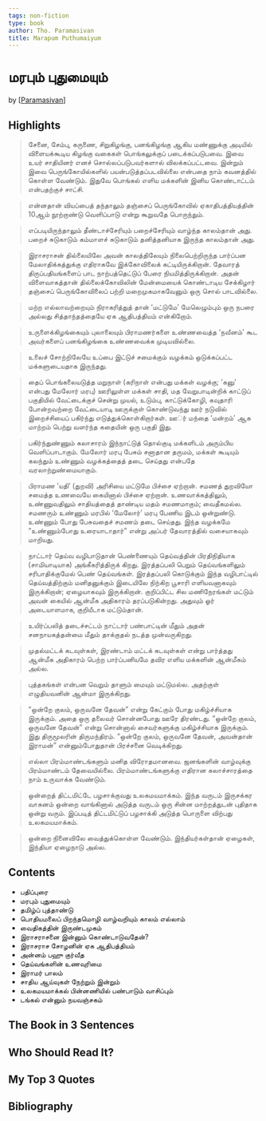 ```yaml
---
tags: non-fiction
type: book
author: Tho. Paramasivan
title: Marapum Puthumaiyum
---
```


# மரபும் புதுமையும்
by [[Paramasivan]]

## Highlights
> சேனை, சேம்பு, கருணை, சிறுகிழங்கு, பனங்கிழங்கு ஆகிய மண்ணுக்கு அடியில் விளையக்கூடிய கிழங்கு வகைகள் பொங்கலுக்குப் படைக்கப்படுபவை. இவை உயர் சாதியினர் எனச் சொல்லப்படுபவர்களால் விலக்கப்பட்டவை. இன்றும் இவை பெருங்கோயில்களில் பயன்படுத்தப்படவில்லை என்பதை நாம் கவனத்தில் கொள்ள வேண்டும். இதுவே பொங்கல் எளிய மக்களின் இனிய கொண்டாட்டம் என்பதற்குச் சாட்சி.

> என்னதான் வியப்பைத் தந்தாலும் தஞ்சைப் பெருங்கோவில் ஏகாதிபத்தியத்தின் 10ஆம் நூற்றாண்டு வெளிப்பாடு என்று கூறுவதே பொருந்தும்.

> எப்படியிருந்தாலும் தீண்டாச்சேரியும் பறைச்சேரியும் வாழ்ந்த காலம்தான் அது. பறைச் சுடுகாடும் கம்மாளச் சுடுகாடும் தனித்தனியாக இருந்த காலம்தான் அது.

> இராசராசன் தில்லையிலே அவன் காலத்திலேயும் நிலைபெற்றிருந்த பார்ப்பன மேலாதிக்கத்துக்கு எதிராகவே இக்கோவிலைக் கட்டியிருக்கிறான். தேவாரத் திருப்பதியங்களைப் பாட நாற்பத்தெட்டுப் பேரை நியமித்திருக்கிறான். அதன் விளைவாகத்தான் தில்லைக்கோவிலின் மேன்மையைக் கொண்டாடிய சேக்கிழார் தஞ்சைப் பெருங்கோவிலைப் பற்றி மறைமுகமாகவேனும் ஒரு சொல் பாடவில்லை.

> மற்ற எல்லாவற்றையும் நிராகரித்துத் தான் ‘மட்டுமே’ மேலெழும்பும் ஒரு நபரை அல்லது சித்தாந்தத்தையே ஏக ஆதிபத்தியம் என்கிறோம்.

> உருளைக்கிழங்கையும் புலாலையும் பிராமணர்களை உண்ணவைத்த ‘நவீனம்’ கூட அவர்களைப் பனங்கிழங்கை உண்ணவைக்க முடியவில்லை.

> உலைச் சோற்றிலேயே உப்பை இட்டுச் சமைக்கும் வழக்கம் ஒடுக்கப்பட்ட மக்களுடையதாக இருந்தது.

> தைப் பொங்கலையடுத்த மறுநாள் (கரிநாள் என்பது மக்கள் வழக்கு; ‘கனு’ என்பது மேலோர் மரபு) ஊரிலுள்ள மக்கள் சாதி, மத வேறுபாடின்றிக் காட்டுப் பகுதியில் வேட்டைக்குச் சென்று முயல், உடும்பு, காட்டுக்கோழி, கவுதாரி போன்றவற்றை வேட்டையாடி ஊருக்குள் கொண்டுவந்து ஊர் நடுவில் இறைச்சியைப் பகிர்ந்து எடுத்துக்கொள்கிறார்கள். ஊர்் மந்தை ‘மன்றம்’ ஆக மாற்றம் பெற்று வளர்ந்த கதையின் ஒரு பகுதி இது.

> பகிர்ந்துண்ணும் கலாசாரம் இந்நாட்டுத் தொல்குடி மக்களிடம் அரும்பிய வெளிப்பாடாகும். மேலோர் மரபு பேசும் சனாதான தருமம், மக்கள் கூடியும் கலந்தும் உண்ணும் வழக்கத்தைத் தடை செய்தது என்பதே வரலாற்றுண்மையாகும்.

> பிராமண ‘யதி’ (துறவி) அரிசியை மட்டுமே பிச்சை ஏற்றான். சமணத் துறவியோ சமைத்த உணவையே கையினால் பிச்சை ஏற்றான். உணவாக்கத்திலும், உண்ணுவதிலும் சாதியத்தைத் தாண்டிய மதம் சமணமாகும்; வைதீகமல்ல. சமணரும் உண்ணும் மரபில் ‘மேலோர்’ மரபு பேணிய இடம் ஒன்றுண்டு. உண்ணும் போது பேசுவதைச் சமணம் தடை செய்தது. இந்த வழக்கமே “உண்ணும்போது உரையாடாதார்” என்று அப்பர் தேவாரத்தில் வசையாகவும் மாறியது.

> நாட்டார் தெய்வ வழிபாடுதான் பெண்ணையும் தெய்வத்தின் பிரதிநிதியாக (சாமியாடியாக) அங்கீகரித்திருக் கிறது. இரத்தப்பலி பெறும் தெய்வங்களிலும் சரிபாதிக்குமேல் பெண் தெய்வங்கள். இரத்தப்பலி கொடுக்கும் இந்த வழிபாட்டில் தெய்வத்திற்கும் மனிதனுக்கும் இடையிலே நிற்கிற பூசாரி எளியவனாகவும் இருக்கிறான்; ஏழையாகவும் இருக்கிறான். குறிப்பிட்ட சில மணிநேரங்கள் மட்டும் அவன் கையில் ஆன்மீக அதிகாரம் தரப்படுகின்றது. அதுவும் ஓர் அடையாளமாக, குறியீடாக மட்டும்தான்.

> உயிர்ப்பலித் தடைச்சட்டம் நாட்டார் பண்பாட்டின் மீதும் அதன் சனநாயகத்தன்மை மீதும் தாக்குதல் நடத்த முன்வருகிறது.

> முதல்மட்டக் கடவுள்கள், இரண்டாம் மட்டக் கடவுள்கள் என்று பார்த்தது ஆன்மீக அதிகாரம் பெற்ற பார்ப்பனியமே தவிர எளிய மக்களின் ஆன்மீகம் அல்ல.

> புத்தகங்கள் என்பன வெறும் தாளும் மையும் மட்டுமல்ல. அதற்குள் எழுதியவனின் ஆன்மா இருக்கிறது.

> “ஒன்றே குலம், ஒருவனே தேவன்” என்று கேட்கும் போது மகிழ்ச்சியாக இருக்கும். அதை ஒரு தலைவர் சொன்னபோது ஊரே திரண்டது. “ஒன்றே குலம், ஒருவனே தேவன்” என்று சொன்னால் சைவர்களுக்கு மகிழ்ச்சியாக இருக்கும். இது திருமூலரின் திருமந்திரம். “ஒன்றே குலம், ஒருவனே தேவன், அவன்தான் இராமன்” என்னும்போதுதான் பிரச்சனை வெடிக்கிறது.

> எல்லா பிரம்மாண்டங்களும் மனித விரோதமானவை. ஜனங்களின் வாழ்வுக்கு பிரம்மாண்டம் தேவையில்லை. பிரம்மாண்டங்களுக்கு எதிரான கலாச்சாரத்தை நாம் உருவாக்க வேண்டும்.

> ஒன்றைத் திட்டமிட்டே பழசாக்குவது உலகமயமாக்கம். இந்த வருடம் இருசக்கர வாகனம் ஒன்றை வாங்கினால் அடுத்த வருடம் ஒரு சின்ன மாற்றத்துடன் புதிதாக ஒன்று வரும். இப்படித் திட்டமிட்டுப் பழசாக்கி அடுத்த பொருளை விற்பது உலகமயமாக்கம்.

> ஒன்றை நினைவிலே வைத்துக்கொள்ள வேண்டும். இந்தியர்கள்தான் ஏழைகள், இந்தியா ஏழைநாடு அல்ல.

## Contents
* பதிப்புரை
* மரபும் புதுமையும்
* தமிழ்ப் புத்தாண்டு
* பொதியமலைப் பிறந்தமொழி வாழ்வறியும் காலம் எல்லாம்
* வைதிகத்தின் இருண்டமுகம்
* இராசராசனை இன்னும் கொண்டாடுவதேன்?
* இராசராச சோழனின் ஏக ஆதிபத்தியம்
* அன்னம் பஹு குர்வீத
* தெய்வங்களின் உணவுரிமை
* இராமர் பாலம்
* சாதிய ஆய்வுகள் நேற்றும் இன்றும்
* உலகமயமாக்கல் பின்னணியில் பண்பாடும் வாசிப்பும்
* டங்கல் என்னும் நயவஞ்சகம்

## The Book in 3 Sentences

## Who Should Read It?

## My Top 3 Quotes

## Bibliography


[//begin]: # "Autogenerated link references for markdown compatibility"
[Paramasivan]: ../authors/Paramasivan.md "Tho. Paramasivan"
[//end]: # "Autogenerated link references"